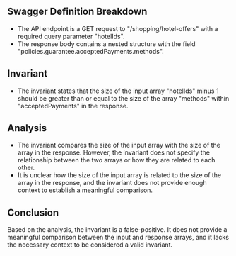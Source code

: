 ## Swagger Definition Breakdown
- The API endpoint is a GET request to "/shopping/hotel-offers" with a required query parameter "hotelIds".
- The response body contains a nested structure with the field "policies.guarantee.acceptedPayments.methods".

## Invariant
- The invariant states that the size of the input array "hotelIds" minus 1 should be greater than or equal to the size of the array "methods" within "acceptedPayments" in the response.

## Analysis
- The invariant compares the size of the input array with the size of the array in the response. However, the invariant does not specify the relationship between the two arrays or how they are related to each other.
- It is unclear how the size of the input array is related to the size of the array in the response, and the invariant does not provide enough context to establish a meaningful comparison.

## Conclusion
Based on the analysis, the invariant is a false-positive. It does not provide a meaningful comparison between the input and response arrays, and it lacks the necessary context to be considered a valid invariant.
